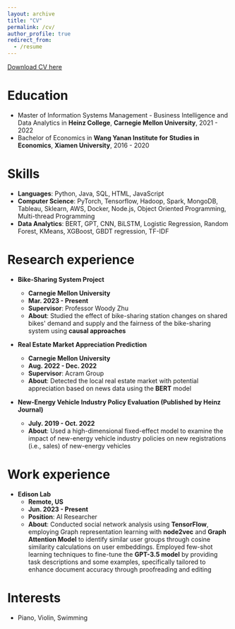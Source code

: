 ```yaml
---
layout: archive
title: "CV"
permalink: /cv/
author_profile: true
redirect_from:
  - /resume
---
```


[Download CV here](http://jingyanjiang.github.io/files/Resume_JingyanJiang.pdf)

Education
======
* Master of Information Systems Management - Business Intelligence and Data Analytics in **Heinz College**, **Carnegie Mellon University**, 2021 - 2022
* Bachelor of Economics in **Wang Yanan Institute for Studies in Economics**, **Xiamen University**, 2016 - 2020

Skills
======
* **Languages**: Python, Java, SQL, HTML, JavaScript
* **Computer Science**: PyTorch, Tensorflow, Hadoop, Spark, MongoDB, Tableau, Sklearn, AWS, Docker, Node.js, Object Oriented Programming, Multi-thread Programming
* **Data Analytics**: BERT, GPT, CNN, BiLSTM, Logistic Regression, Random Forest, KMeans, XGBoost, GBDT regression, TF-IDF 

Research experience
======
* **Bike-Sharing System Project**
  * **Carnegie Mellon University**
  * **Mar. 2023 - Present**
  * **Supervisor**: Professor Woody Zhu
  * **About**: Studied the effect of bike-sharing station changes on shared bikes' demand and supply and the fairness of the bike-sharing system using **causal approaches**

* **Real Estate Market Appreciation Prediction**
  * **Carnegie Mellon University**
  * **Aug. 2022 - Dec. 2022**
  * **Supervisor**: Acram Group
  * **About**: Detected the local real estate market with potential appreciation based on news data using the **BERT** model
    
* **New-Energy Vehicle Industry Policy Evaluation (Published by Heinz Journal)**
  * **July. 2019 - Oct. 2022**
  * **About**: Used a high-dimensional fixed-effect model to examine the impact of new-energy vehicle industry policies on new registrations (i.e., sales) of new-energy vehicles
  

Work experience
======
* **Edison Lab**
  * **Remote, US**
  * **Jun. 2023 - Present**
  * **Position**: AI Researcher
  * **About**: Conducted social network analysis using **TensorFlow**, employing Graph representation learning with **node2vec** and **Graph Attention Model** to identify similar user groups through cosine similarity calculations on user embeddings. Employed few-shot learning techniques to fine-tune the **GPT-3.5 model** by providing task descriptions and some examples, specifically tailored to enhance document accuracy through proofreading and editing

Interests
======
* Piano, Violin, Swimming
